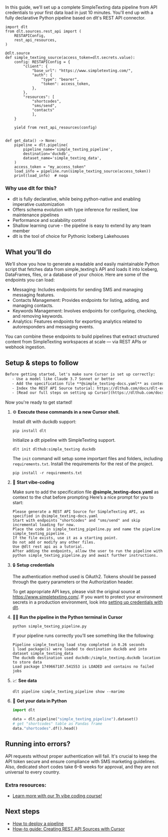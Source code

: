In this guide, we'll set up a complete SimpleTexting data pipeline from API credentials to your first data load in just 10 minutes. You'll end up with a fully declarative Python pipeline based on dlt's REST API connector.

```python-outcome
import dlt
from dlt.sources.rest_api import (
    RESTAPIConfig,
    rest_api_resources,
)

@dlt.source
def simple_texting_source(access_token=dlt.secrets.value):
    config: RESTAPIConfig = {
        "client": {
            "base_url": "https://www.simpletexting.com/",
            "auth": {
                "type": "bearer",
                "token": access_token,
            },
        },
        "resources": [
            "shortcodes",
            "sms/send",
            "contacts"
            ],
    }

    yield from rest_api_resources(config)


def get_data() -> None:
    pipeline = dlt.pipeline(
        pipeline_name='simple_texting_pipeline',
        destination='duckdb',
        dataset_name='simple_texting_data', 
    )
    access_token = "my_access_token"
    load_info = pipeline.run(simple_texting_source(access_token))
    print(load_info)  # noqa
```

### Why use dlt for this?

- dlt is fully declarative, while being python-native and enabling imperative customization
- Offers schema evolution with type inference for resilient, low maintenance pipelines
- Performance and scalability control
- Shallow learning curve - the pipeline is easy to extend by any team member
- dlt is the tool of choice for Pythonic Iceberg Lakehouses

## What you’ll do

We’ll show you how to generate a readable and easily maintainable Python script that fetches data from simple_texting’s API and loads it into Iceberg, DataFrames, files, or a database of your choice. Here are some of the endpoints you can load:

- Messaging: Includes endpoints for sending SMS and managing messaging features.
- Contacts Management: Provides endpoints for listing, adding, and managing contacts.
- Keywords Management: Involves endpoints for configuring, checking, and removing keywords.
- Analytics: Features endpoints for exporting analytics related to autoresponders and messaging events.

You can combine these endpoints to build pipelines that extract structured content from SimpleTexting workspaces at scale — via REST APIs or webhook ingestion.

## Setup & steps to follow

```default
Before getting started, let's make sure Cursor is set up correctly:
   - Use a model like Claude 3.7 Sonnet or better
   - Add the specification file **@simple_texting-docs.yaml** as context
   - Index the REST API Source tutorial: https://dlthub.com/docs/dlt-ecosystem/verified-sources/rest_api/ and add it to context as **@dlt rest api**
   - [Read our full steps on setting up Cursor](https://dlthub.com/docs/dlt-ecosystem/llm-tooling/cursor-restapi#23-configuring-cursor-with-documentation)
```

Now you're ready to get started! 

1. ⚙️ **Execute these commands in a new Cursor shell.**
    
    Install dlt with duckdb support:
    ```shell
    pip install dlt
    ```

    Initialize a dlt pipeline with SimpleTexting support.
    ```shell
    dlt init dlthub:simple_texting duckdb
    ```

    The `init` command will setup some important files and folders, including `requirements.txt`. Install the requirements for the rest of the project.
    ```shell
    pip install -r requirements.txt
    ```
    
2. 🤠 **Start vibe-coding**
    
    Make sure to add the specification file **@simple_texting-docs.yaml** as context to the chat before prompting
    Here’s a nice prompt for you to start: 
    
    ```prompt
    Please generate a REST API Source for SimpleTexting API, as specified in @simple_texting-docs.yaml 
    Start with endpoints "shortcodes" and "sms/send" and skip incremental loading for now. 
    Place the code in simple_texting_pipeline.py and name the pipeline simple_texting_pipeline. 
    If the file exists, use it as a starting point. 
    Do not add or modify any other files. 
    Use @dlt rest api as a tutorial. 
    After adding the endpoints, allow the user to run the pipeline with python simple_texting_pipeline.py and await further instructions.
    ```

    
3. 🔒 **Setup credentials** 
    
    The authentication method used is OAuth2. Tokens should be passed through the query parameters or the Authorization header.
    
    To get appropriate API keys, please visit the original source at https://www.simpletexting.com/.
    If you want to protect your environment secrets in a production environment, look into [setting up credentials with dlt](https://dlthub.com/docs/walkthroughs/add_credentials).
    
4. 🏃‍♀️ **Run the pipeline in the Python terminal in Cursor**
    
    ```shell
    python simple_texting_pipeline.py
    ```
    
    If your pipeline runs correctly you’ll see something like the following:
    
    ```shell
    Pipeline simple_texting load step completed in 0.26 seconds
    1 load package(s) were loaded to destination duckdb and into dataset simple_texting_data
    The duckdb destination used duckdb:/simple_texting.duckdb location to store data
    Load package 1749667187.541553 is LOADED and contains no failed jobs
    ```
    
5. 📈 **See data**
    
    ```shell
    dlt pipeline simple_texting_pipeline show --marimo
    ```
    
6. 🐍 **Get your data in Python**
    
    ```python
    import dlt

   data = dlt.pipeline("simple_texting_pipeline").dataset()
   # get "shortcodes" table as Pandas frame
   data."shortcodes".df().head()
    ```

## Running into errors?

API requests without proper authentication will fail. It's crucial to keep the API token secure and ensure compliance with SMS marketing guidelines. Also, dedicated short codes take 6–8 weeks for approval, and they are not universal to every country.

### Extra resources:

- [Learn more with our 1h vibe coding course!](https://www.youtube.com/watch?v=GGid70rnJuM)

## Next steps

- [How to deploy a pipeline](https://dlthub.com/docs/walkthroughs/deploy-a-pipeline)
- [How-to guide: Creating REST API Sources with Cursor](https://dlthub.com/docs/dlt-ecosystem/llm-tooling/cursor-restapi)